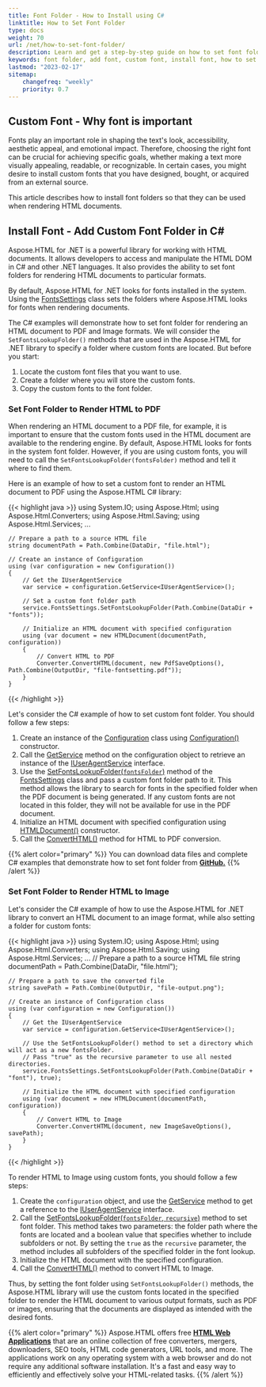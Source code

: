```yaml
---
title: Font Folder - How to Install using C#
linktitle: How to Set Font Folder
type: docs
weight: 70
url: /net/how-to-set-font-folder/
description: Learn and get a step-by-step guide on how to set font folder to render HTML to PDF or Image using the Aspose.HTML for .NET library.
keywords: font folder, add font, custom font, install font, how to set font folder, how to install font folder
lastmod: "2023-02-17"
sitemap:
    changefreq: "weekly"
    priority: 0.7
---
```


## **Custom Font - Why font is important**

Fonts play an important role in shaping the text's look, accessibility, aesthetic appeal, and emotional impact. Therefore, choosing the right font can be crucial for achieving specific goals, whether making a text more visually appealing, readable, or recognizable. In certain cases, you might desire to install custom fonts that you have designed, bought, or acquired from an external source. 

This article describes how to install font folders so that they can be used when rendering HTML documents.

## **Install Font - Add Custom Font Folder in C#**

Aspose.HTML for .NET is a powerful library for working with HTML documents. It allows developers to access and manipulate the HTML DOM in C# and other .NET languages. It also provides the ability to set font folders for rendering HTML documents to particular formats.

By default, Aspose.HTML for .NET looks for fonts installed in the system. Using the [FontsSettings](https://reference.aspose.com/html/net/aspose.html/fontssettings/) class sets the folders where Aspose.HTML looks for fonts when rendering documents.

The C# examples will demonstrate how to set font folder for rendering an HTML document to PDF and Image formats. We will consider the `SetFontsLookupFolder()` methods that are used in the Aspose.HTML for .NET library to specify a folder where custom fonts are located. But before you start:
1. Locate the custom font files that you want to use.
2. Create a folder where you will store the custom fonts.
3. Copy the custom fonts to the font folder.

### **Set Font Folder to Render HTML to PDF**

When rendering an HTML document to a PDF file, for example, it is important to ensure that the custom fonts used in the HTML document are available to the rendering engine. By default, Aspose.HTML looks for fonts in the system font folder. However, if you are using custom fonts, you will need to call the `SetFontsLookupFolder(fontsFolder)` method and tell it where to find them.

Here is an example of how to set a custom font to render an HTML document to PDF using the Aspose.HTML C# library:

{{< highlight java >}}
using System.IO;
using Aspose.Html;
using Aspose.Html.Converters;
using Aspose.Html.Saving;
using Aspose.Html.Services;
...

	// Prepare a path to a source HTML file
    string documentPath = Path.Combine(DataDir, "file.html");

    // Create an instance of Configuration
    using (var configuration = new Configuration())
    {
        // Get the IUserAgentService 
        var service = configuration.GetService<IUserAgentService>();                

        // Set a custom font folder path
        service.FontsSettings.SetFontsLookupFolder(Path.Combine(DataDir + "fonts"));

        // Initialize an HTML document with specified configuration
        using (var document = new HTMLDocument(documentPath, configuration))
        {
            // Convert HTML to PDF
            Converter.ConvertHTML(document, new PdfSaveOptions(), Path.Combine(OutputDir, "file-fontsetting.pdf"));
        }
    }
{{< /highlight >}}

Let's consider the C# example of how to set custom font folder. You should follow a few steps:

1. Create an instance of the [Configuration](https://reference.aspose.com/html/net/aspose.html/configuration/) class using [Configuration()](https://reference.aspose.com/html/net/aspose.html/configuration/configuration/) constructor.
2. Call the [GetService](https://reference.aspose.com/svg/net/aspose.svg/configuration/getservice/) method on the configuration object to retrieve an instance of the [IUserAgentService](https://reference.aspose.com/html/net/aspose.html.services/iuseragentservice/) interface.
3. Use the  [SetFontsLookupFolder(`fontsFolder`)](https://reference.aspose.com/html/net/aspose.html/fontssettings/setfontslookupfolder/) method of the [FontsSettings](https://reference.aspose.com/html/net/aspose.html/fontssettings/) class and pass a custom font folder path to it. This method allows the library to search for fonts in the specified folder when the PDF document is being generated. If any custom fonts are not located in this folder, they will not be available for use in the PDF document.
3. Initialize an HTML document with specified configuration using [HTMLDocument()](https://reference.aspose.com/html/net/aspose.html/htmldocument/htmldocument/#constructor_11) constructor.
4. Call the [ConvertHTML()](https://reference.aspose.com/html/net/aspose.html.converters/converter/converthtml/#converthtml_7) method for HTML to PDF conversion.

{{% alert color="primary" %}} 
You can download data files and complete C# examples that demonstrate how to set font folder from [**GitHub.**](https://github.com/aspose-html/Aspose.HTML-Documentation/tree/main/content/tests-net)
{{% /alert %}} 

### **Set Font Folder to Render HTML to Image**

Let's consider the C# example of how to use the Aspose.HTML for .NET library to convert an HTML document to an image format, while also setting a folder for custom fonts:

{{< highlight java >}}
using System.IO;
using Aspose.Html;
using Aspose.Html.Converters;
using Aspose.Html.Saving;
using Aspose.Html.Services;
...
	// Prepare a path to a source HTML file
    string documentPath = Path.Combine(DataDir, "file.html");

    // Prepare a path to save the converted file 
    string savePath = Path.Combine(OutputDir, "file-output.png");

    // Create an instance of Configuration class
    using (var configuration = new Configuration())
    {
        // Get the IUserAgentService
        var service = configuration.GetService<IUserAgentService>();

        // Use the SetFontsLookupFolder() method to set a directory which will act as a new fontsFolder.
        // Pass "true" as the recursive parameter to use all nested directories. 
        service.FontsSettings.SetFontsLookupFolder(Path.Combine(DataDir + "font"), true);

        // Initialize the HTML document with specified configuration
        using (var document = new HTMLDocument(documentPath, configuration))
        {
            // Convert HTML to Image
            Converter.ConvertHTML(document, new ImageSaveOptions(), savePath);
        }
    }
{{< /highlight >}}

To render HTML to Image using custom fonts, you should follow a few steps:

1. Create the `configuration` object, and use the [GetService](https://reference.aspose.com/svg/net/aspose.svg/configuration/getservice/) method to get a reference to the [IUserAgentService](https://reference.aspose.com/html/net/aspose.html.services/iuseragentservice/) interface. 
2. Call the [SetFontsLookupFolder(`fontsFolder`, `recursive`)](https://reference.aspose.com/html/net/aspose.html/fontssettings/setfontslookupfolder/#setfontslookupfolder_1) method to set font folder. This method takes two parameters: the folder path where the fonts are located and a boolean value that specifies whether to include subfolders or not. By setting the `true` as the `recursive` parameter, the method includes all subfolders of the specified folder in the font lookup.
3. Initialize the HTML document with the specified configuration.
4. Call the [ConvertHTML()](https://reference.aspose.com/html/net/aspose.html.converters/converter/converthtml/#converthtml_3) method to convert HTML to Image.

Thus, by setting the font folder using `SetFontsLookupFolder()` methods, the Aspose.HTML library will use the custom fonts located in the specified folder to render the HTML document to various output formats, such as PDF or images, ensuring that the documents are displayed as intended with the desired fonts.


{{% alert color="primary" %}}
Aspose.HTML offers free <a href="https://products.aspose.app/html/applications" target="_blank">**HTML Web Applications**</a> that are an online collection of free converters, mergers, downloaders, SEO tools, HTML code generators, URL tools, and more. The applications work on any operating system with a web browser and do not require any additional software installation. It's a fast and easy way to efficiently and effectively solve your HTML-related tasks.
{{% /alert %}}